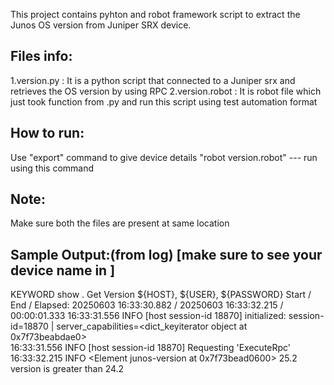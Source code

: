 This project contains pyhton and robot framework script to extract the Junos OS version from Juniper SRX device.

Files info:
-----------
1.version.py : It is a python script that connected to a Juniper srx and retrieves the OS version by using RPC
2.version.robot : It is robot file which just took function from .py and run this script using test automation format

How to run:
-----------
Use "export" command to give device details
"robot version.robot" --- run using this command

Note:
----
Make sure both the files are present at same location

Sample Output:(from log)  [make sure to see your device name in <name of host>]
-------------
KEYWORD show . Get Version ${HOST}, ${USER}, ${PASSWORD}
Start / End / Elapsed:	20250603 16:33:30.882 / 20250603 16:33:32.215 / 00:00:01.333
16:33:31.556	INFO	[host <name of host> session-id 18870] initialized: session-id=18870 | server_capabilities=<dict_keyiterator object at 0x7f73beabdae0>	
16:33:31.556	INFO	[host <name of host>session-id 18870] Requesting 'ExecuteRpc'	
16:33:32.215	INFO	<Element junos-version at 0x7f73bead0600>
25.2
version is greater than  24.2
